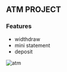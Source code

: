  <h2>ATM PROJECT</h2>
      <h3>Features</h3>
      <ul>
          <li>widthdraw</li>
          <li>mini statement</li>
          <li>deposit</li>
      </ul>
      <img src="https://blog.burroughs.com/hs-fs/hubfs/Blogs/Customer-using-ATM.jpg?width=2119&name=Customer-using-ATM.jpg" alt="atm" />
